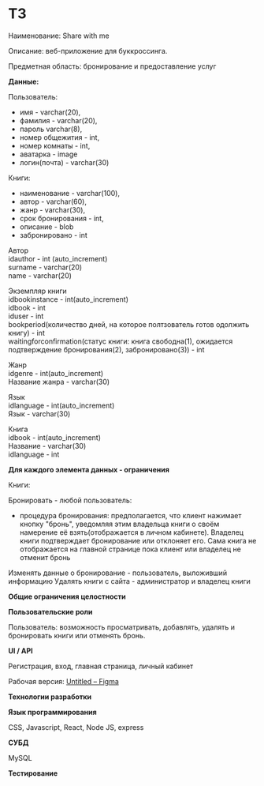 # ТЗ

Наименование: Share with me 

Описание: веб-приложение для буккроссинга.  

Предметная область: бронирование и предоставление услуг

**Данные:** 

Пользователь:

- имя - varchar(20),
- фамилия - varchar(20),
- пароль varchar(8),
- номер общежития - int,
- номер комнаты - int,
- аватарка - image
- логин(почта) - varchar(30)

Книги: 

- наименование - varchar(100),
- автор - varchar(60),
- жанр - varchar(30),
- срок бронирования - int,
- описание - blob
- забронировано - int 

<p class="has-line-data" data-line-start="0" data-line-end="4">Автор<br> idauthor - int (auto_increment)<br> surname - varchar(20)<br> name - varchar(20)</p> <p class="has-line-data" data-line-start="5" data-line-end="11">Экземпляр книги<br> idbookinstance - int(auto_increment)<br> idbook - int<br> iduser - int<br> bookperiod(количество дней, на которое полтзователь готов одолжить книгу) - int<br> waitingforconfirmation(статус книги: книга свободна(1), ожидается подтверждение бронирования(2), забронировано(3)) - int</p> <p class="has-line-data" data-line-start="12" data-line-end="15">Жанр<br> idgenre - int(auto_increment)<br> Название жанра - varchar(30)</p> <p class="has-line-data" data-line-start="16" data-line-end="19">Язык<br> idlanguage - int(auto_increment)<br> Язык - varchar(30)</p> <p class="has-line-data" data-line-start="20" data-line-end="24">Книга<br> idbook - int(auto_increment)<br> Название - varchar(30)<br> idlanguage - int</p>

**Для каждого элемента данных - ограничения** 

Книги:

Бронировать - любой пользователь: 

 - процедура бронирования: предполагается, что клиент нажимает кнопку "бронь", уведомляя этим владельца книги о своём намерение её взять(отображается в личном кабинете). Владелец книги подтверждает бронирование или отклоняет его. Сама книга не отображается на главной странице пока клиент или владелец не отменит бронь

Изменять данные о бронирование - пользователь, выложивший информацию
Удалять книги с сайта - администратор и владелец книги 


**Общие ограничения целостности** 

**Пользовательские роли** 

Пользователь: возможность просматривать, добавлять, удалять и бронировать книги или отменять бронь. 


**UI / API** 

Регистрация, вход, главная страница, личный кабинет

Рабочая версия: [Untitled – Figma](https://www.figma.com/file/4gGHblh6UenNoHoNugYuUj/Untitled?node-id=0%3A1) 

**Технологии разработки** 

**Язык программирования**

CSS, Javascript, React, Node JS, express 

**СУБД** 

MySQL

**Тестирование**
